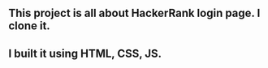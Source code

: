 ## This project is all about HackerRank login page. I clone it.

## I built it using HTML, CSS, JS.

